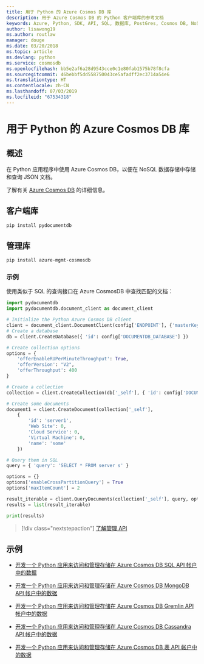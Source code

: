 ```yaml
---
title: 用于 Python 的 Azure Cosmos DB 库
description: 用于 Azure Cosmos DB 的 Python 客户端库的参考文档
keywords: Azure, Python, SDK, API, SQL, 数据库, PostGres, Cosmos DB, NoSQL
author: lisawong19
ms.author: routlaw
manager: douge
ms.date: 03/20/2018
ms.topic: article
ms.devlang: python
ms.service: cosmosdb
ms.openlocfilehash: bb5e2af6a28d9543cce0c1e80fab1575b78f8cfa
ms.sourcegitcommit: 46bebbf5dd558750043ce5afadff2ec3714a54e6
ms.translationtype: HT
ms.contentlocale: zh-CN
ms.lasthandoff: 07/03/2019
ms.locfileid: "67534318"
---
```

# <a name="azure-cosmos-db-libraries-for-python"></a>用于 Python 的 Azure Cosmos DB 库

## <a name="overview"></a>概述

在 Python 应用程序中使用 Azure Cosmos DB，以便在 NoSQL 数据存储中存储和查询 JSON 文档。

了解有关 [Azure Cosmos DB](https://docs.microsoft.com/azure/cosmos-db/introduction) 的详细信息。

## <a name="client-library"></a>客户端库
 ```bash
pip install pydocumentdb
 ```

## <a name="management-library"></a>管理库
```bash
pip install azure-mgmt-cosmosdb
```

### <a name="example"></a>示例

使用类似于 SQL 的查询接口在 Azure CosmosDB 中查找匹配的文档：

```python
import pydocumentdb
import pydocumentdb.document_client as document_client

# Initialize the Python Azure Cosmos DB client
client = document_client.DocumentClient(config['ENDPOINT'], {'masterKey': config['MASTERKEY']})
# Create a database
db = client.CreateDatabase({ 'id': config['DOCUMENTDB_DATABASE'] })

# Create collection options
options = {
    'offerEnableRUPerMinuteThroughput': True,
    'offerVersion': "V2",
    'offerThroughput': 400
}

# Create a collection
collection = client.CreateCollection(db['_self'], { 'id': config['DOCUMENTDB_COLLECTION'] }, options)

# Create some documents
document1 = client.CreateDocument(collection['_self'],
    { 
        'id': 'server1',
        'Web Site': 0,
        'Cloud Service': 0,
        'Virtual Machine': 0,
        'name': 'some' 
    })

# Query them in SQL
query = { 'query': 'SELECT * FROM server s' }    

options = {} 
options['enableCrossPartitionQuery'] = True
options['maxItemCount'] = 2

result_iterable = client.QueryDocuments(collection['_self'], query, options)
results = list(result_iterable)

print(results)
```
> [!div class="nextstepaction"]
> [了解管理 API](/python/api/overview/azure/cosmosdb/management)

## <a name="samples"></a>示例

* [开发一个 Python 应用来访问和管理存储在 Azure Cosmos DB SQL API 帐户中的数据](https://github.com/Azure-Samples/azure-cosmos-db-python-getting-started.git)

* [开发一个 Python 应用来访问和管理存储在 Azure Cosmos DB MongoDB API 帐户中的数据](https://github.com/Azure-Samples/CosmosDB-Flask-Mongo-Sample.git)

* [开发一个 Python 应用来访问和管理存储在 Azure Cosmos DB Gremlin API 帐户中的数据](https://github.com/Azure-Samples/azure-cosmos-db-graph-python-getting-started.git)

* [开发一个 Python 应用来访问和管理存储在 Azure Cosmos DB Cassandra API 帐户中的数据](https://github.com/Azure-Samples/azure-cosmos-db-cassandra-python-getting-started.git)

* [开发一个 Python 应用来访问和管理存储在 Azure Cosmos DB 表 API 帐户中的数据](https://github.com/Azure-Samples/storage-python-getting-started.git)


